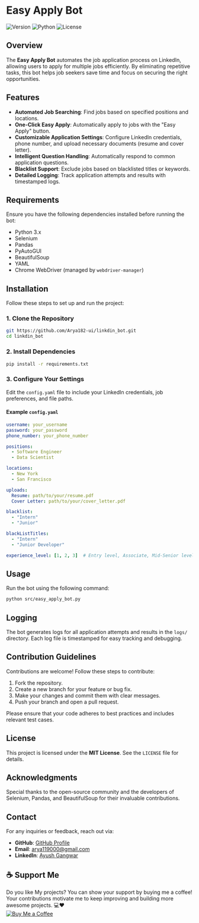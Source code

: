 # Easy Apply Bot

![Version](https://img.shields.io/badge/version-1.0.0-blue.svg) ![Python](https://img.shields.io/badge/python-3.x-blue.svg) ![License](https://img.shields.io/badge/license-MIT-green.svg)

## Overview

The **Easy Apply Bot** automates the job application process on LinkedIn, allowing users to apply for multiple jobs efficiently. By eliminating repetitive tasks, this bot helps job seekers save time and focus on securing the right opportunities.

## Features

- **Automated Job Searching**: Find jobs based on specified positions and locations.
- **One-Click Easy Apply**: Automatically apply to jobs with the "Easy Apply" button.
- **Customizable Application Settings**: Configure LinkedIn credentials, phone number, and upload necessary documents (resume and cover letter).
- **Intelligent Question Handling**: Automatically respond to common application questions.
- **Blacklist Support**: Exclude jobs based on blacklisted titles or keywords.
- **Detailed Logging**: Track application attempts and results with timestamped logs.

## Requirements

Ensure you have the following dependencies installed before running the bot:

- Python 3.x
- Selenium
- Pandas
- PyAutoGUI
- BeautifulSoup
- YAML
- Chrome WebDriver (managed by `webdriver-manager`)

## Installation

Follow these steps to set up and run the project:

### 1. Clone the Repository
```bash
git https://github.com/Arya182-ui/linkdin_bot.git
cd linkdin_bot
```

### 2. Install Dependencies
```bash
pip install -r requirements.txt
```

### 3. Configure Your Settings
Edit the `config.yaml` file to include your LinkedIn credentials, job preferences, and file paths.

#### Example `config.yaml`
```yaml
username: your_username
password: your_password
phone_number: your_phone_number

positions:
  - Software Engineer
  - Data Scientist

locations:
  - New York
  - San Francisco

uploads:
  Resume: path/to/your/resume.pdf
  Cover Letter: path/to/your/cover_letter.pdf

blacklist:
  - "Intern"
  - "Junior"

blackListTitles:
  - "Intern"
  - "Junior Developer"

experience_level: [1, 2, 3]  # Entry level, Associate, Mid-Senior level
```

## Usage

Run the bot using the following command:
```bash
python src/easy_apply_bot.py
```

## Logging

The bot generates logs for all application attempts and results in the `logs/` directory. Each log file is timestamped for easy tracking and debugging.

## Contribution Guidelines

Contributions are welcome! Follow these steps to contribute:

1. Fork the repository.
2. Create a new branch for your feature or bug fix.
3. Make your changes and commit them with clear messages.
4. Push your branch and open a pull request.

Please ensure that your code adheres to best practices and includes relevant test cases.

## License

This project is licensed under the **MIT License**. See the `LICENSE` file for details.

## Acknowledgments

Special thanks to the open-source community and the developers of Selenium, Pandas, and BeautifulSoup for their invaluable contributions.

## Contact

For any inquiries or feedback, reach out via:

- **GitHub**: [GitHub Profile](https://github.com/Arya182-ui) 
- **Email**: arya119000@gmail.com
- **LinkedIn**: [Ayush Gangwar](https://www.linkedin.com/in/ayush-gangwar-3b3526237)

## ☕ Support Me

Do you like My projects? You can show your support by buying me a coffee! Your contributions motivate me to keep improving and building more awesome projects. 💻❤  
[![Buy Me a Coffee](https://www.buymeacoffee.com/assets/img/custom_images/orange_img.png)](http://buymeacoffee.com/Arya182)
